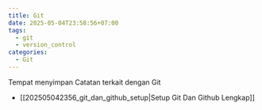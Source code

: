 ```yaml
---
title: Git
date: 2025-05-04T23:58:56+07:00
tags:
  - git
  - version_control
categories:
  - Git
---
```

Tempat menyimpan Catatan terkait dengan Git

- [[202505042356_git_dan_github_setup|Setup Git Dan Github Lengkap]]